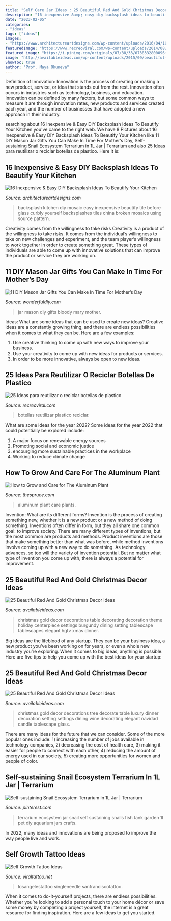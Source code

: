 ```yaml
---
title: "Self Care Jar Ideas : 25 Beautiful Red And Gold Christmas Decor Ideas"
description: "16 inexpensive &amp; easy diy backsplash ideas to beautify your kitchen"
date: "2023-02-05"
categories:
- "ideas"
tags: ["ideas"]
images:
- "https://www.architectureartdesigns.com/wp-content/uploads/2016/04/10-23.jpg"
featuredImage: "https://www.recreoviral.com/wp-content/uploads/2014/08/jarrones-1.jpg"
featured_image: "https://i.pinimg.com/originals/07/38/33/0738332800096f40e4b7b5278d8b3b6e.jpg"
image: "http://availableideas.com/wp-content/uploads/2015/09/beautiful-red-and-gold-christmas-decorations-14.jpg"
ShowToc: true
author: "Prof. Maya Okuneva"
---
```



Definition of Innovation:
Innovation is the process of creating or making a new product, service, or idea that stands out from the rest. Innovation often occurs in industries such as technology, business, and education. Innovation can be defined by many factors, but some common ways to measure it are through innovation rates, new products and services created each year, and the number of businesses that have adopted a new approach in their industry.

	

		
searching about 16 Inexpensive &amp; Easy DIY Backsplash Ideas To Beautify Your Kitchen you've came to the right web. We have 8 Pictures about 16 Inexpensive &amp; Easy DIY Backsplash Ideas To Beautify Your Kitchen like 11 DIY Mason Jar Gifts You Can Make In Time For Mother’s Day, Self-sustaining Snail Ecosystem Terrarium in 1L Jar | Terrarium and also 25 Ideas para reutilizar o reciclar botellas de plastico. Here it is:
		
    
## 16 Inexpensive &amp; Easy DIY Backsplash Ideas To Beautify Your Kitchen

<img loading=lazy src="https://www.architectureartdesigns.com/wp-content/uploads/2016/04/10-23.jpg" onerror="this.onerror=null;this.src='https://tse1.mm.bing.net/th?id=OIP.qEZ2tJxQJcVMrd5oGqt6mAHaFn&amp;pid=15.1';" alt="16 Inexpensive &amp; Easy DIY Backsplash Ideas To Beautify Your Kitchen">

_Source: architectureartdesigns.com_

>backsplash kitchen diy mosaic easy inexpensive beautify tile before glass curbly yourself backsplashes tiles china broken mosaics using source pattern. 

	

Creativity comes from the willingness to take risks
Creativity is a product of the willingness to take risks. It comes from the individual’s willingness to take on new challenges and experiment, and the team player’s willingness to work together in order to create something great. These types of individuals are able to come up with innovative solutions that can improve the product or service they are working on.

    
## 11 DIY Mason Jar Gifts You Can Make In Time For Mother’s Day

<img loading=lazy src="http://cdn.wonderfuldiy.com/wp-content/uploads/2017/03/Bloody-Mary-mason-jar--578x1024.jpeg" onerror="this.onerror=null;this.src='https://tse3.mm.bing.net/th?id=OIP.bMnJOSIfFftwgfa1j8FcywHaNH&amp;pid=15.1';" alt="11 DIY Mason Jar Gifts You Can Make In Time For Mother’s Day">

_Source: wonderfuldiy.com_

>jar mason diy gifts bloody mary mother. 

	

Ideas: What are some ideas that can be used to create new ideas?
Creative ideas are a constantly growing thing, and there are endless possibilities when it comes to what they can be. Here are a few examples:
1. Use creative thinking to come up with new ways to improve your business.
2. Use your creativity to come up with new ideas for products or services.
3. In order to be more innovative, always be open to new ideas.

    
## 25 Ideas Para Reutilizar O Reciclar Botellas De Plastico

<img loading=lazy src="https://www.recreoviral.com/wp-content/uploads/2014/08/jarrones-1.jpg" onerror="this.onerror=null;this.src='https://tse2.mm.bing.net/th?id=OIP.5xieUIzTieqTS5NBnm0gfwHaLJ&amp;pid=15.1';" alt="25 Ideas para reutilizar o reciclar botellas de plastico">

_Source: recreoviral.com_

>botellas reutilizar plastico reciclar. 

	

What are some ideas for the year 2022?
Some ideas for the year 2022 that could potentially be explored include: 
1. A major focus on renewable energy sources 
2. Promoting social and economic justice 
3. encourging more sustainable practices in the workplace 
4. Working to reduce climate change 

    
## How To Grow And Care For The Aluminum Plant

<img loading=lazy src="https://www.thespruce.com/thmb/GUoI74aYMBn7_lzv9VVrSB2pIY4=/2121x1414/filters:fill(auto,1)/GettyImages-915293726-fc856e02cc42443db3c3f8d6b138d22b.jpg" onerror="this.onerror=null;this.src='https://tse4.mm.bing.net/th?id=OIP.pSPFdSUkCT3mQsJsE7ewqwHaE8&amp;pid=15.1';" alt="How to Grow and Care for The Aluminum Plant">

_Source: thespruce.com_

>aluminum plant care plants. 

	

Invention: What are its different forms?
Invention is the process of creating something new, whether it is a new product or a new method of doing something. Inventions often differ in form, but they all share one common goal: to improve society. There are many different types of inventions, but the most common are products and methods. Product inventions are those that make something better than what was before, while method inventions involve coming up with a new way to do something. As technology advances, so too will the variety of invention potential. But no matter what type of invention you come up with, there is always a potential for improvement.

    
## 25 Beautiful Red And Gold Christmas Decor Ideas

<img loading=lazy src="http://availableideas.com/wp-content/uploads/2015/09/beautiful-red-and-gold-christmas-decorations-5.jpg" onerror="this.onerror=null;this.src='https://tse4.mm.bing.net/th?id=OIP.YA2SaDYCnvqSUMWBVZe1eAHaJ4&amp;pid=15.1';" alt="25 Beautiful Red And Gold Christmas Decor Ideas">

_Source: availableideas.com_

>christmas gold decor decorations table decorating decoration theme holiday centerpiece settings burgundy dining setting tablescape tablescapes elegant hgtv xmas dinner. 

	

Big ideas are the lifeblood of any startup. They can be your business idea, a new product you’ve been working on for years, or even a whole new industry you’re exploring. When it comes to big ideas, anything is possible. Here are five tips to help you come up with the best ideas for your startup: 

    
## 25 Beautiful Red And Gold Christmas Decor Ideas

<img loading=lazy src="http://availableideas.com/wp-content/uploads/2015/09/beautiful-red-and-gold-christmas-decorations-14.jpg" onerror="this.onerror=null;this.src='https://tse3.mm.bing.net/th?id=OIP.Airu4SC-RCepFNDttm-wEQHaLB&amp;pid=15.1';" alt="25 Beautiful Red And Gold Christmas Decor Ideas">

_Source: availableideas.com_

>christmas gold decor decorations tree decorate table luxury dinner decoration setting settings dining wine decorating elegant navidad candle tablescape glass. 

	

There are many ideas for the future that we can consider. Some of the more popular ones include: 1) increasing the number of jobs available in technology companies, 2) decreasing the cost of health care, 3) making it easier for people to connect with each other, 4) reducing the amount of energy used in our society, 5) creating more opportunities for women and people of color.

    
## Self-sustaining Snail Ecosystem Terrarium In 1L Jar | Terrarium

<img loading=lazy src="https://i.pinimg.com/736x/d9/49/ff/d949ff2b312b4e6a36a9bae7b94142ec--snails-terrarium.jpg" onerror="this.onerror=null;this.src='https://tse1.mm.bing.net/th?id=OIP.BtqBQ4Dl5EJxR7DUnOfgRwDgEs&amp;pid=15.1';" alt="Self-sustaining Snail Ecosystem Terrarium in 1L Jar | Terrarium">

_Source: pinterest.com_

>terrarium ecosystem jar snail self sustaining snails fish tank garden 1l pet diy aquarium jars crafts. 

	

In 2022, many ideas and innovations are being proposed to improve the way people live and work.

    
## Self Growth Tattoo Ideas

<img loading=lazy src="https://i.pinimg.com/originals/07/38/33/0738332800096f40e4b7b5278d8b3b6e.jpg" onerror="this.onerror=null;this.src='https://tse4.mm.bing.net/th?id=OIP.741YyrEghrvYQkLVbi7YiAHaHX&amp;pid=15.1';" alt="Self Growth Tattoo Ideas">

_Source: viraltattoo.net_

>losangelestattoo singleneedle sanfranciscotattoo. 

	

When it comes to do-it-yourself projects, there are endless possibilities. Whether you’re looking to add a personal touch to your home décor or save some money by completing a project yourself, the internet is a great resource for finding inspiration. Here are a few ideas to get you started.

